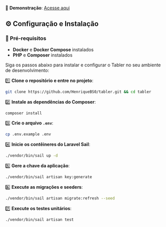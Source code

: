 🔗 **Demonstração**: [Acesse aqui](http://tabler.henriquebs0.site/)

## ⚙️ Configuração e Instalação

### 📌 Pré-requisitos
- **Docker** e **Docker Compose** instalados
- **PHP** e **Composer** instalados

Siga os passos abaixo para instalar e configurar o Tabler no seu ambiente de desenvolvimento:

1️⃣ **Clone o repositório e entre no projeto**:

```bash
git clone https://github.com/HenriqueBS0/tabler.git && cd tabler
```

2️⃣ **Instale as dependências do Composer**:

```bash
composer install
```

3️⃣ **Crie o arquivo `.env`**:

```bash
cp .env.example .env
```

4️⃣ **Inicie os contêineres do Laravel Sail**:

```bash
./vendor/bin/sail up -d
```

5️⃣ **Gere a chave da aplicação**:

```bash
./vendor/bin/sail artisan key:generate
```

6️⃣ **Execute as migrações e seeders**:

```bash
./vendor/bin/sail artisan migrate:refresh --seed
```

7️⃣ **Execute os testes unitários**:

```bash
./vendor/bin/sail artisan test
```

